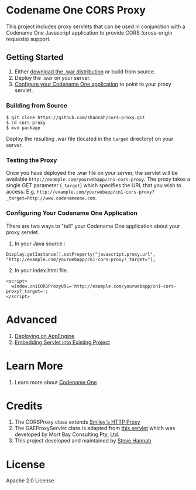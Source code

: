 # Codename One CORS Proxy

This project includes proxy servlets that can be used in conjunction with a Codename One Javascript application to provide CORS (cross-origin requests) support.

## Getting Started

1. Either [download the .war distribution](https://github.com/shannah/cors-proxy/releases) or build from source.
2. Deploy the .war on your server. 
3. [Configure your Codename One application](#configuring-your-codename-one-application) to point to your proxy servlet.

### Building from Source

~~~~
$ git clone https://github.com/shannah/cors-proxy.git
$ cd cors-proxy
$ mvn package
~~~~

Deploy the resulting .war file (located in the `target` directory) on your server.

### Testing the Proxy

Once you have deployed the .war file on your server, the servlet will be available `http://example.com/yourwebapp/cn1-cors-proxy`.  The proxy takes a single GET parameter (`_target`) which specifies the URL that you wish to access.  E.g. `http://example.com/yourwebapp/cn1-cors-proxy?_target=http://www.codenameone.com`.

### Configuring Your Codename One Application

There are two ways to "tell" your Codename One application about your proxy servlet.

1. In your Java source :
  
  ~~~~
  Display.getInstance().setProperty("javascript.proxy.url", "http://example.com/yourwebapp/cn1-cors-proxy?_target=");
  ~~~~
2. In your index.html file.
  
  ~~~~
  <script>
    window.cn1CORSProxyURL='http://example.com/yourwebapp/cn1-cors-proxy?_target=';
  </script>
  ~~~~

# Advanced

1. [Deploying on AppEngine](https://github.com/shannah/cors-proxy/wiki/Deploying-on-App-Engine)
2. [Embedding Servlet into Existing Project](https://github.com/shannah/cors-proxy/wiki/Embedding-Servlet-into-Existing-Project)

# Learn More

1. Learn more about [Codename One](http://www.codenameone.com)

# Credits

1. The CORSProxy class extends [Smiley's HTTP Proxy](https://github.com/mitre/HTTP-Proxy-Servlet)
2. The GAEProxyServlet class is adapted from [this servlet](http://www.javased.com/?source_dir=http-testing-harness/server-provider/src/main/java/org/sonatype/tests/http/server/jetty/impl/ProxyServlet.java) which was developed by Mort Bay Consulting Pty. Ltd.
3. This project developed and maintained by [Steve Hannah](http://sjhannah.com)

# License

Apache 2.0 License


